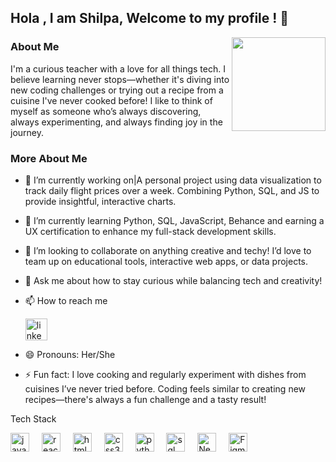 ## Hola , I am Shilpa, Welcome to my profile ! 👋

<img align="right" height="150" src="https://external-content.duckduckgo.com/iu/?u=https%3A%2F%2Fphoneky.co.uk%2Fthumbs%2Fscreensavers%2Fdown%2Ffantasy%2Fphoenix_Zu6tPN95.gif&f=1&nofb=1&ipt=b8a871d41820413a6bf586616adafbc9402ba320276ad4da565cd305307f284b&ipo=images"  />

### About Me 
I'm a curious teacher with a love for all things tech. I believe learning never stops—whether it's diving into new coding challenges or trying out a recipe from a cuisine I've never cooked before! I like to think of myself as someone who’s always discovering, always experimenting, and always finding joy in the journey.

### More About Me 

- 🔭 I’m currently working on|A personal project using data visualization to track daily flight prices over a week. Combining Python, SQL, and JS to provide insightful, interactive charts.
  
  
- 🌱 I’m currently learning Python, SQL, JavaScript, Behance and earning a UX certification to enhance my full-stack development skills.
  
  
- 👯 I’m looking to collaborate on anything creative and techy! I’d love to team up on educational tools, interactive web apps, or data projects.
  

- 💬 Ask me about how to stay curious while balancing tech and creativity!
  
  
- 📫 How to reach me 
  <div align="left">
  <a href= "https://www.linkedin.com/in/shilpa-g-75a1991a">
    <img src="https://img.shields.io/static/v1?message=LinkedIn&logo=linkedin&label=&color=0077B5&logoColor=white&labelColor=&style=for-the-badge" height="35" alt="linkedin logo"/>
  </a>
  
</div>


- 😄 Pronouns: Her/She
  
  
- ⚡ Fun fact: I love cooking and regularly experiment with dishes from cuisines I’ve never tried before. Coding feels similar to creating new recipes—there's always a fun challenge and a tasty result!
  

Tech Stack 

<div align="left">
  <img src="https://cdn.jsdelivr.net/gh/devicons/devicon/icons/javascript/javascript-original.svg" height="30" alt="javascript logo"  />
  <img width="12" />
  <img src="https://cdn.jsdelivr.net/gh/devicons/devicon/icons/react/react-original.svg" height="30" alt="react logo"  />
  <img width="12" />
  <img src="https://cdn.jsdelivr.net/gh/devicons/devicon/icons/html5/html5-original.svg" height="30" alt="html5 logo"  />
  <img width="12" />
  <img src="https://cdn.jsdelivr.net/gh/devicons/devicon/icons/css3/css3-original.svg" height="30" alt="css3 logo"  />
  <img width="12" />
  <img src="https://cdn.jsdelivr.net/gh/devicons/devicon/icons/python/python-original.svg" height="30" alt="python logo"  />
  <img width="12" />
  <img src="https://cdn.jsdelivr.net/gh/devicons/devicon@latest/icons/azuresqldatabase/azuresqldatabase-original.svg" height="30" alt="sql logo"  />
  <img width="12" />
  <img src="https://cdn.jsdelivr.net/gh/devicons/devicon@latest/icons/nextjs/nextjs-original.svg" height="30" alt=" Next Js logo" />
   <img width="12" />
  <img src="https://cdn.jsdelivr.net/gh/devicons/devicon@latest/icons/figma/figma-original.svg"  height="30" alt=" Figma logo" />
   <img width="12" />
  
</div>








